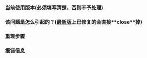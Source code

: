 ### 当前使用版本(必须填写清楚，否则不予处理)



### 该问题是怎么引起的？**([最新版](https://search.maven.org/search?q=g:com.baomidou%20a:mybatis-*)上已修复的会直接**close**掉)**



### 重现步骤



### 报错信息


